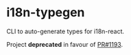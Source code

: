 # i18n-typegen

CLI to auto-generate types for i18n-react.

Project **deprecated** in favour of [PR#1193](https://github.com/i18next/react-i18next/pull/1193).

